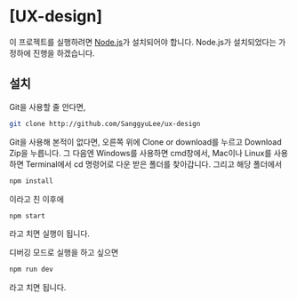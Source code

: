# [UX-design]

이 프로젝트를 실행하려면 [Node.js](https://nodejs.org/en/)가 설치되어야 합니다.
Node.js가 설치되었다는 가정하에 진행을 하겠습니다.


## 설치

Git을 사용할 줄 안다면,

```sh
git clone http://github.com/SanggyuLee/ux-design
```

Git을 사용해 본적이 없다면, 오른쪽 위에 Clone or download를 누르고 Download Zip을 누릅니다.
그 다음엔 Windows를 사용하면 cmd창에서, Mac이나 Linux를 사용하면 Terminal에서
cd 명령어로 다운 받은 폴더를 찾아갑니다. 그리고 해당 폴더에서
```sh
npm install
```
이라고 친 이후에

```sh
npm start
```
라고 치면 실행이 됩니다.

디버깅 모드로 실행을 하고 싶으면
```sh
npm run dev
```
라고 치면 됩니다.
